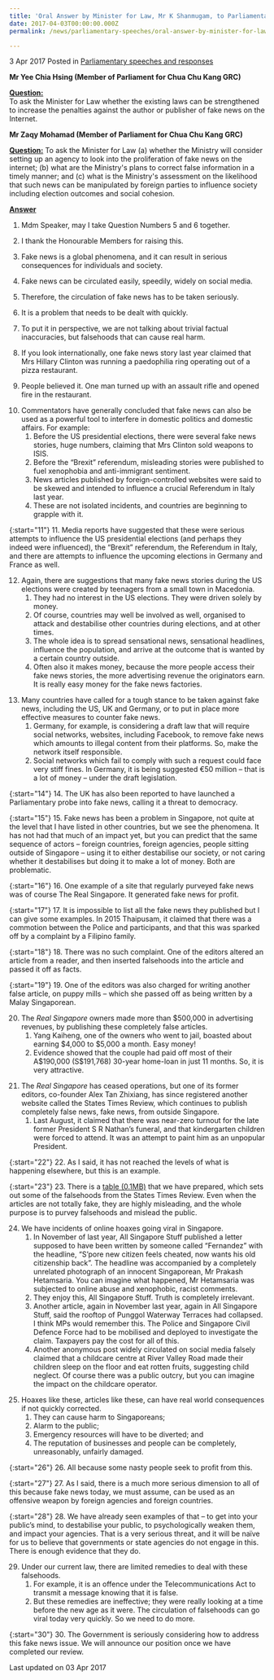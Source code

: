 ```yaml
---
title: 'Oral Answer by Minister for Law, Mr K Shanmugam, to Parliamentary Questions on Fake News'
date: 2017-04-03T00:00:00.000Z
permalink: /news/parliamentary-speeches/oral-answer-by-minister-for-law--mr-k-shanmugam--to-parliamentar/

---
```



3 Apr 2017 Posted in [Parliamentary speeches and responses](/news/parliamentary-speeches) 


**Mr Yee Chia Hsing (Member of Parliament for Chua Chu Kang GRC)**

**<u>Question:</u>**  
To ask the Minister for Law whether the existing laws can be strengthened to increase the penalties against the author or publisher of fake news on the Internet.


**Mr Zaqy Mohamad (Member of Parliament for Chua Chu Kang GRC)**

**<u>Question:</u>**
To ask the Minister for Law (a) whether the Ministry will consider setting up an agency to look into the proliferation of fake news on the internet; (b) what are the Ministry's plans to correct false information in a timely manner; and (c) what is the Ministry's assessment on the likelihood that such news can be manipulated by foreign parties to influence society including election outcomes and social cohesion.

**<u>Answer</u>**

1. Mdm Speaker, may I take Question Numbers 5 and 6 together.

2. I thank the Honourable Members for raising this.

3. Fake news is a global phenomena, and it can result in serious consequences for individuals and society.

4. Fake news can be circulated easily, speedily, widely on social media.

5. Therefore, the circulation of fake news has to be taken seriously.

6. It is a problem that needs to be dealt with quickly.

7. To put it in perspective, we are not talking about trivial factual inaccuracies, but falsehoods that can cause real harm.
 
8. If you look internationally, one fake news story last year claimed that Mrs Hillary Clinton was running a paedophilia ring operating out of a pizza restaurant.
 
9. People believed it. One man turned up with an assault rifle and opened fire in the restaurant.

<ol start="10">
<li>Commentators have generally concluded that fake news can also be used as a powerful tool to interfere in domestic politics and domestic affairs. For example:

<ol>
<li>Before the US presidential elections, there were several fake news stories, huge numbers, claiming that Mrs Clinton sold weapons to ISIS. </li>
 
<li>Before the “Brexit” referendum, misleading stories were published to fuel xenophobia and anti-immigrant sentiment. </li>
 
<li>News articles published by foreign-controlled websites were said to be skewed and intended to influence a crucial Referendum in Italy last year. </li>
 
<li>These are not isolated incidents, and countries are beginning to grapple with it. </li>
</ol>
</li>
</ol>

{:start="11"}
11. Media reports have suggested that these were serious attempts to influence the US presidential elections (and perhaps they indeed were influenced), the “Brexit” referendum, the Referendum in Italy, and there are attempts to influence the upcoming elections in Germany and France as well.


<ol start="12">
<li>Again, there are suggestions that many fake news stories during the US elections were created by teenagers from a small town in Macedonia.

<ol>
<li>They had no interest in the US elections. They were driven solely by money. </li>
 
<li>Of course, countries may well be involved as well, organised to attack and destabilise other countries during elections, and at other times. </li>
 
<li>The whole idea is to spread sensational news, sensational headlines, influence the population, and arrive at the outcome that is wanted by a certain country outside. </li>
 
<li>Often also it makes money, because the more people access their fake news stories, the more advertising revenue the originators earn.  It is really easy money for the fake news factories. </li>
</ol>
</li>
</ol>


<ol start="13">
<li> Many countries have called for a tough stance to be taken against fake news, including the US, UK and Germany, or to put in place more effective measures to counter fake news.

<ol>
<li>Germany, for example, is considering a draft law that will require social networks, websites, including Facebook, to remove fake news which amounts to illegal content from their platforms. So, make the network itself responsible.</li>
<li> Social networks which fail to comply with such a request could face very stiff fines. In Germany, it is being suggested €50 million – that is a lot of money – under the draft legislation.</li>
</ol>

</li>
</ol>


{:start="14"}
14. The UK has also been reported to have launched a Parliamentary probe into fake news, calling it a threat to democracy.

{:start="15"}
15. Fake news has been a problem in Singapore, not quite at the level that I have listed in other countries, but we see the phenomena. It has not had that much of an impact yet, but you can predict that the same sequence of actors – foreign countries, foreign agencies, people sitting outside of Singapore – using it to either destabilise our society, or not caring whether it destabilises but doing it to make a lot of money. Both are problematic.

{:start="16"}
16. One example of a site that regularly purveyed fake news was of course The Real Singapore. It generated fake news for profit.

{:start="17"}
17. It is impossible to list all the fake news they published but I can give some examples. In 2015 Thaipusam, it claimed that there was a commotion between the Police and participants, and that this was sparked off by a complaint by a Filipino family.

{:start="18"}
18. There was no such complaint. One of the editors altered an article from a reader, and then inserted falsehoods into the article and passed it off as facts.

{:start="19"}
19. One of the editors was also charged for writing another false article, on puppy mills – which she passed off as being written by a Malay Singaporean.

<ol start="20">
<li>The <i>Real Singapore</i> owners made more than $500,000 in advertising revenues, by publishing these completely false articles.

<ol>
<li>Yang Kaiheng, one of the owners who went to jail, boasted about earning $4,000 to $5,000 a month. Easy money!</li>
<li>Evidence showed that the couple had paid off most of their A$190,000 (S$191,768) 30-year home-loan in just 11 months. So, it is very attractive.</li>
</ol>

</li>
</ol>

<ol start="21">
<li>The <i>Real Singapore</i> has ceased operations, but one of its former editors, co-founder Alex Tan Zhixiang, has since registered another website called the States Times Review, which continues to publish completely false news, fake news, from outside Singapore. 

<ol>
<li>Last August, it claimed that there was near-zero turnout for the late former President S R Nathan’s funeral, and that kindergarten children were forced to attend. It was an attempt to paint him as an unpopular President.</li>
</ol>

</li>
</ol>

{:start="22"}
22. As I said, it has not reached the levels of what is happening elsewhere, but this is an example.

{:start="23"}
23. There is a [table (0.1MB)](/files/news/parliamentary-speeches/2017/04/STR.pdf) that we have prepared, which sets out some of the falsehoods from the States Times Review. Even when the articles are not totally fake, they are highly misleading, and the whole purpose is to purvey falsehoods and mislead the public.

<ol start="24">
<li>  We have incidents of online hoaxes going viral in Singapore. 

<ol>
<li>In November of last year, All Singapore Stuff published a letter supposed to have been written by someone called “Fernandez” with the headline, “S’pore new citizen feels cheated, now wants his old citizenship back”. The headline was accompanied by a completely unrelated photograph of an innocent Singaporean, Mr Prakash Hetamsaria. You can imagine what happened, Mr Hetamsaria was subjected to online abuse and xenophobic, racist comments.</li>
<li>They enjoy this, All Singapore Stuff. Truth is completely irrelevant.</li>
<li>Another article, again in November last year, again in All Singapore Stuff, said the rooftop of Punggol Waterway Terraces had collapsed. I think MPs would remember this. The Police and Singapore Civil Defence Force had to be mobilised and deployed to investigate the claim.  Taxpayers pay the cost for all of this.</li>
<li>Another anonymous post widely circulated on social media falsely claimed that a childcare centre at River Valley Road made their children sleep on the floor and eat rotten fruits, suggesting child neglect.  Of course there was a public outcry, but you can imagine the impact on the childcare operator.</li>
</ol>

</li>
</ol>


<ol start="25">
<li>Hoaxes like these, articles like these, can have real world consequences if not quickly corrected.

<ol>
<li>They can cause harm to Singaporeans; </li>
<li>Alarm to the public; </li>
<li>Emergency resources will have to be diverted; and </li>
<li>The reputation of businesses and people can be completely, unreasonably, unfairly damaged. </li>

</ol>

</li>
</ol>

{:start="26"}
26. All because some nasty people seek to profit from this.

{:start="27"}
27. As I said, there is a much more serious dimension to all of this because fake news today, we must assume, can be used as an offensive weapon by foreign agencies and foreign countries.

{:start="28"}
28. We have already seen examples of that – to get into your public’s mind, to destabilise your public, to psychologically weaken them, and impact your agencies. That is a very serious threat, and it will be naïve for us to believe that governments or state agencies do not engage in this. There is enough evidence that they do.

<ol start="29">
<li>   Under our current law, there are limited remedies to deal with these falsehoods. 

<ol>
<li>For example, it is an offence under the Telecommunications Act to transmit a message knowing that it is false.</li>
<li>But these remedies are ineffective; they were really looking at a time before the new age as it were. The circulation of falsehoods can go viral today very quickly. So we need to do more.</li>
</ol>

</li>
</ol>

{:start="30"}
30. The Government is seriously considering how to address this fake news issue. We will announce our position once we have completed our review.




<p class="right-side-updated">Last updated on 03 Apr 2017</p> 

